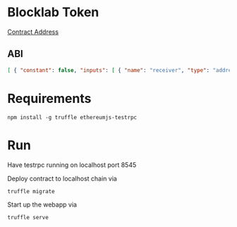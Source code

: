 # Blocklab Token

[Contract Address](https://etherscan.io/address/0xe47014f16c55ddd3add5b68b951e10fcea7da686)

## ABI

```json
[ { "constant": false, "inputs": [ { "name": "receiver", "type": "address" }, { "name": "amount", "type": "uint256" } ], "name": "sendCoin", "outputs": [ { "name": "sufficient", "type": "bool" } ], "payable": false, "type": "function" }, { "constant": false, "inputs": [ { "name": "addr", "type": "address" } ], "name": "getBalance", "outputs": [ { "name": "", "type": "uint256" } ], "payable": false, "type": "function" }, { "inputs": [], "type": "constructor" }, { "payable": false, "type": "fallback" } ]
```

# Requirements

    npm install -g truffle ethereumjs-testrpc
    
# Run

Have testrpc running on localhost port 8545

Deploy contract to localhost chain via

    truffle migrate

Start up the webapp via

    truffle serve
